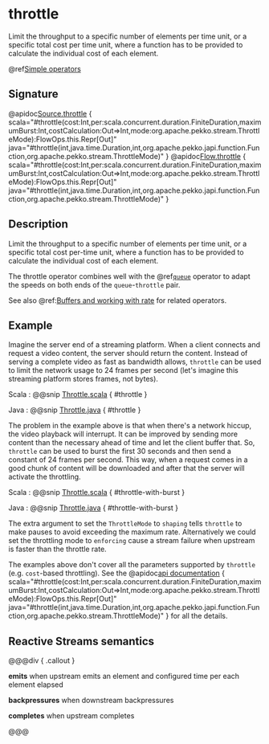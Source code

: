 # throttle

Limit the throughput to a specific number of elements per time unit, or a specific total cost per time unit, where a function has to be provided to calculate the individual cost of each element.

@ref[Simple operators](../index.md#simple-operators)

## Signature

@apidoc[Source.throttle](Source) { scala="#throttle(cost:Int,per:scala.concurrent.duration.FiniteDuration,maximumBurst:Int,costCalculation:Out=&gt;Int,mode:org.apache.pekko.stream.ThrottleMode):FlowOps.this.Repr[Out]" java="#throttle(int,java.time.Duration,int,org.apache.pekko.japi.function.Function,org.apache.pekko.stream.ThrottleMode)" }
@apidoc[Flow.throttle](Flow) { scala="#throttle(cost:Int,per:scala.concurrent.duration.FiniteDuration,maximumBurst:Int,costCalculation:Out=&gt;Int,mode:org.apache.pekko.stream.ThrottleMode):FlowOps.this.Repr[Out]" java="#throttle(int,java.time.Duration,int,org.apache.pekko.japi.function.Function,org.apache.pekko.stream.ThrottleMode)" }

## Description

Limit the throughput to a specific number of elements per time unit, or a specific total cost per-time unit, where
a function has to be provided to calculate the individual cost of each element.

The throttle operator combines well with the @ref[`queue`](./../Source/queue.md) operator to adapt the speeds on both ends of the `queue`-`throttle` pair.

See also @ref:[Buffers and working with rate](../../stream-rate.md) for related operators.

## Example

Imagine the server end of a streaming platform. When a client connects and request a video content, the server 
should return the content. Instead of serving a complete video as fast as bandwidth allows, `throttle` can be used
to limit the network usage to 24 frames per second (let's imagine this streaming platform stores frames, not bytes).

Scala
:   @@snip [Throttle.scala](/docs/src/test/scala/docs/stream/operators/sourceorflow/Throttle.scala) { #throttle }

Java
:   @@snip [Throttle.java](/docs/src/test/java/jdocs/stream/operators/sourceorflow/Throttle.java) { #throttle }

The problem in the example above is that when there's a network hiccup, the video playback will interrupt. It can be
improved by sending more content than the necessary ahead of time and let the client buffer that. So, `throttle` can be used 
to burst the first 30 seconds and then send a constant of 24 frames per second. This way, when a request comes in
a good chunk of content will be downloaded and after that the server will activate the throttling.

Scala
:   @@snip [Throttle.scala](/docs/src/test/scala/docs/stream/operators/sourceorflow/Throttle.scala) { #throttle-with-burst }

Java
:   @@snip [Throttle.java](/docs/src/test/java/jdocs/stream/operators/sourceorflow/Throttle.java) { #throttle-with-burst }

The extra argument to set the `ThrottleMode` to `shaping` tells `throttle` to make pauses to avoid exceeding 
the maximum rate. Alternatively we could set the throttling mode to `enforcing` cause a stream failure when upstream is faster
than the throttle rate.   

The examples above don't cover all the parameters supported by `throttle` (e.g. `cost`-based throttling). See the 
@apidoc[api documentation](Flow) { scala="#throttle(cost:Int,per:scala.concurrent.duration.FiniteDuration,maximumBurst:Int,costCalculation:Out=&gt;Int,mode:org.apache.pekko.stream.ThrottleMode):FlowOps.this.Repr[Out]" java="#throttle(int,java.time.Duration,int,org.apache.pekko.japi.function.Function,org.apache.pekko.stream.ThrottleMode)" }
for all the details.

## Reactive Streams semantics

@@@div { .callout }

**emits** when upstream emits an element and configured time per each element elapsed

**backpressures** when downstream backpressures

**completes** when upstream completes

@@@

